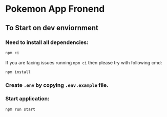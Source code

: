 # Pokemon App Fronend

## To Start on dev enviornment

### Need to install all dependencies:

```bash
npm ci
```

If you are facing issues running `npm ci` then please try with following cmd:

```bash
npm install
```

### Create `.env` by copying `.env.example` file.

### Start application:

```bash
npm run start
```